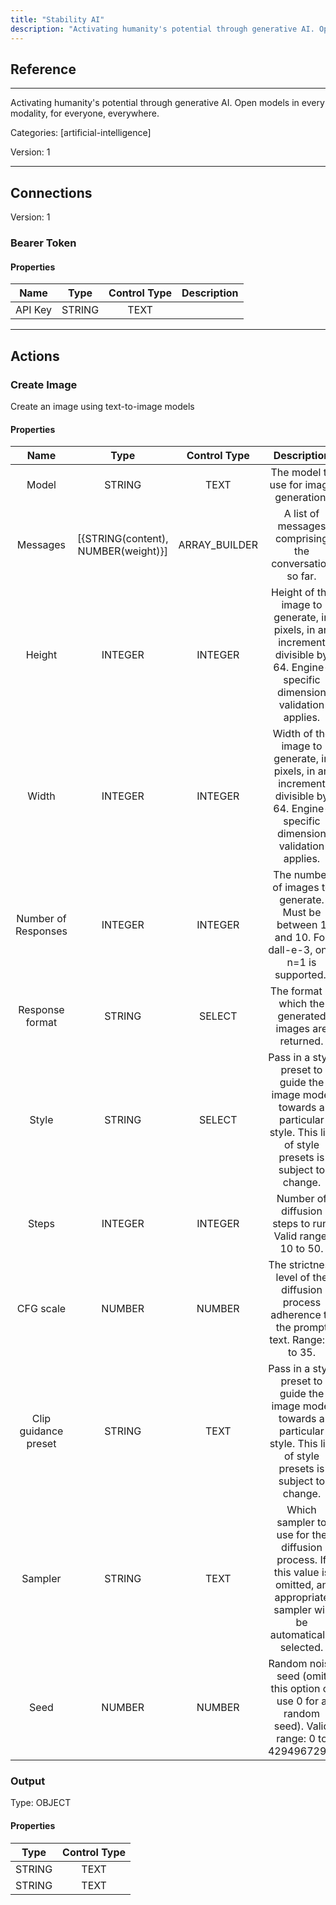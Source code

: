 ```yaml
---
title: "Stability AI"
description: "Activating humanity's potential through generative AI. Open models in every modality, for everyone, everywhere."
---
```

## Reference
<hr />

Activating humanity's potential through generative AI. Open models in every modality, for everyone, everywhere.


Categories: [artificial-intelligence]


Version: 1

<hr />



## Connections

Version: 1


### Bearer Token

#### Properties

|      Name      |     Type     |     Control Type     |     Description     |
|:--------------:|:------------:|:--------------------:|:-------------------:|
| API Key | STRING | TEXT  |  |





<hr />





## Actions


### Create Image
Create an image using text-to-image models

#### Properties

|      Name      |     Type     |     Control Type     |     Description     |
|:--------------:|:------------:|:--------------------:|:-------------------:|
| Model | STRING | TEXT  |  The model to use for image generation.  |
| Messages | [{STRING\(content), NUMBER\(weight)}] | ARRAY_BUILDER  |  A list of messages comprising the conversation so far.  |
| Height | INTEGER | INTEGER  |  Height of the image to generate, in pixels, in an increment divisible by 64. Engine-specific dimension validation applies.  |
| Width | INTEGER | INTEGER  |  Width of the image to generate, in pixels, in an increment divisible by 64. Engine-specific dimension validation applies.  |
| Number of Responses | INTEGER | INTEGER  |  The number of images to generate. Must be between 1 and 10. For dall-e-3, only n=1 is supported..  |
| Response format | STRING | SELECT  |  The format in which the generated images are returned.  |
| Style | STRING | SELECT  |  Pass in a style preset to guide the image model towards a particular style. This list of style presets is subject to change.  |
| Steps | INTEGER | INTEGER  |  Number of diffusion steps to run. Valid range: 10 to 50.  |
| CFG scale | NUMBER | NUMBER  |  The strictness level of the diffusion process adherence to the prompt text. Range: 0 to 35.  |
| Clip guidance preset | STRING | TEXT  |  Pass in a style preset to guide the image model towards a particular style. This list of style presets is subject to change.  |
| Sampler | STRING | TEXT  |  Which sampler to use for the diffusion process. If this value is omitted, an appropriate sampler will be automatically selected.  |
| Seed | NUMBER | NUMBER  |  Random noise seed (omit this option or use 0 for a random seed). Valid range: 0 to 4294967295.  |


### Output



Type: OBJECT


#### Properties

|     Type     |     Control Type     |
|:------------:|:--------------------:|
| STRING | TEXT  |
| STRING | TEXT  |






